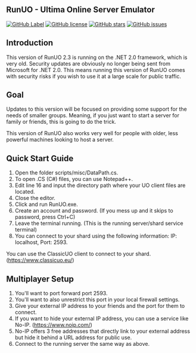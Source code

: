 ## RunUO - Ultima Online Server Emulator
[![GitHub Label](https://img.shields.io/badge/RunUO-2.3-blue)](https://img.shields.io/badge/RunUO-2.3-blue)
[![GitHub license](https://img.shields.io/github/license/bohica89/RunUO-2.3?color=blue)](https://github.com/bohica89/RunUO-2.3/blob/main/License)
[![GitHub stars](https://img.shields.io/github/stars/bohica89/RunUO-2.3?logo=github&style=flat)](https://github.com/bohica89/RunUO-2.3/stargazers)
[![GitHub issues](https://img.shields.io/github/issues/bohica89/RunUO-2.3?logo=github)](https://github.com/bohica89/RunUO-2.3/issues)

## Introduction

This version of RunUO 2.3 is running on the .NET 2.0 framework, which is very old.
Security updates are obviously no longer being sent from Microsoft for .NET 2.0.
This means running this version of RunUO comes with security risks if you wish to use it at a large scale for public traffic.

## Goal

Updates to this version will be focused on providing some support for the needs of smaller groups.
Meaning, if you just want to start a server for family or friends, this is going to do the trick.

This version of RunUO also works very well for people with older, less powerful machines looking to host a server.

## Quick Start Guide

1. Open the folder scripts/misc/DataPath.cs.
2. To open .CS (C#) files, you can use Notepad++.
3. Edit line 16 and input the directory path where your UO client files are located.
4. Close the editor.
5. Click and run RunUO.exe.
6. Create an account and password. (If you mess up and it skips to password, press Ctrl+C)
7. Leave the terminal running. (This is the running server/shard service terminal)
8. You can connect to your shard using the following information: IP: localhost, Port: 2593.

You can use the ClassicUO client to connect to your shard. (https://www.classicuo.eu/)

## Multiplayer Setup

1. You'll want to port forward port 2593.
2. You'll want to also unrestrict this port in your local firewall settings.
3. Give your external IP address to your friends and the port for them to connect.
4. If you want to hide your external IP address, you can use a service like No-IP. (https://www.noip.com/)
5. No-IP offers 3 free addresses that directly link to your external address but hide it behind a URL address for public use.
6. Connect to the running server the same way as above.
